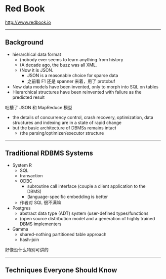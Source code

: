# Red Book

http://www.redbook.io

---

## Background

- hierarchical data format
    - (nobody ever seems to learn anything from history
    - (A decade ago, the buzz was all XML.
    - (Now it is JSON.
        - JSON is a reasonable choice for sparse data
        - 之前看 F1 还是 spanner 来着，用了 protobuf
- New data models have been invented, only to morph into SQL on tables
- Hierarchical structures have been reinvented with failure as the predicted result

吐槽了 JSON 和 MapReduce 模型

- the details of concurrency control, crash recovery, optimization, data structures and indexing are in a state of rapid change
- but the basic architecture of DBMSs remains intact
    - (the parsing/optimizer/executor structure

---

## Traditional RDBMS Systems

- System R
    - SQL
    - transaction
    - ODBC
        - subroutine call interface (couple a client application to the DBMS)
        - (language-specific embedding is better
    - 作者对 SQL 很不满嘛
- Postgres
    - abstract data type (ADT) system (user-defined types/functions
    - (open source distribution model and a generation of highly trained DBMS implementers
- Gamma
    - shared-nothing partitioned table approach
    - hash-join

好像没什么特别可讲的

---

## Techniques Everyone Should Know

